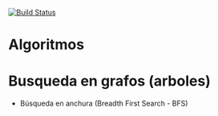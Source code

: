 [![Build Status](https://travis-ci.org/apascualco/algoritmos-java.svg?branch=master)](https://travis-ci.org/apascualco/algoritmos-java)
# Algoritmos

# Busqueda en grafos (arboles)

- Búsqueda en anchura (Breadth First Search - BFS)